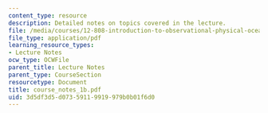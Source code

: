 ```yaml
---
content_type: resource
description: Detailed notes on topics covered in the lecture.
file: /media/courses/12-808-introduction-to-observational-physical-oceanography-fall-2004/3d5df3d5d07359119919979b0b01f6d0_course_notes_1b.pdf
file_type: application/pdf
learning_resource_types:
- Lecture Notes
ocw_type: OCWFile
parent_title: Lecture Notes
parent_type: CourseSection
resourcetype: Document
title: course_notes_1b.pdf
uid: 3d5df3d5-d073-5911-9919-979b0b01f6d0
---
```

